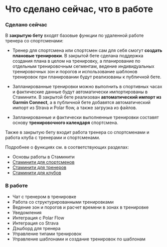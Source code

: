 # Что сделано сейчас, что в работе

### Сделано сейчас
В **закрытую бету** входят базовые функции по удаленной работе тренера со спортсменами:

* Тренер для спортсмена или спортсмен сам для себя смогут **создать плановые тренировки**. В закрытой бете сделана поддержка создания плана в целом на тренировку, а планирование по отдельным тренировочным сегментам, ведение индивидуальных тренировочных зон и порогов и использование шаблонов тренировок при планировании будут реализованы к публичной бете.

* Запланированные тренировки можно выполнить в спортивных часах и фактические данные будут автоматически импортированы в Стаминити. В закрытой бете реализован **автоматический импорт из Garmin Connect**, а в публичной бете добавятся автоматический импорт из Strava и Polar flow, а также загрузка из файлов.

* Запланированные и фактически выполненные тренировки составят основу **тренировочного календаря** спортсмена.

Также в закрытую бету входит работа тренера со спортсменами и работа клуба с тренерами и спортсменами.

Подробнее о функциях см. в соответствующих разделах:
* Основы работы в Стаминити
* [Стаминити для спортсменов](/athletes/staminity-for-athlete.md) 
* [Стаминити для тренеров](/coaches/staminity-for-coach.md)
* [Стаминити для клубов](/clubs/staminity-for-clubs.md)


### В работе
* Чат с тренером в тренировке
* Работа со структурированными тренировками
* Ведение зон и порогов и расчет времени в зонах в тренировке
* Уведомления
* Интеграция с Polar Flow
* Интеграция со Strava
* Дэшборд для тренера
* Управление типами тренировок
* Управление шаблонами и создание тренировок по шаблонам